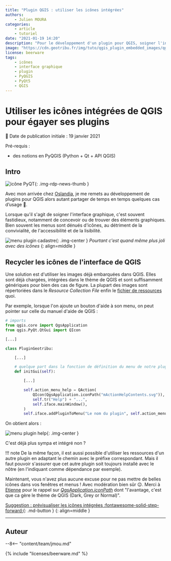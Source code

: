 ```yaml
---
title: "Plugin QGIS : utiliser les icônes intégrées"
authors:
    - Julien MOURA
categories:
    - article
    - tutoriel
date: "2021-01-19 14:20"
description: "Pour le développement d'un plugin pour QGIS, soigner l'interface graphique peut être fastidieux, notamment de concevoir ou trouver les éléments graphiques. Pourquoi ne pas utiliser les icônes déjà embarquées dans QGIS ?."
image: "https://cdn.geotribu.fr/img/tuto/qgis_plugin_embedded_images/qgis_icons_file-explorer.png"
license: beerware
tags:
    - icônes
    - interface graphique
    - plugin
    - PyQGIS
    - PyQt5
    - QGIS
---
```


# Utiliser les icônes intégrées de QGIS pour égayer ses plugins

:calendar: Date de publication initiale : 19 janvier 2021

Pré-requis :

- des notions en PyQGIS (Python + Qt + API QGIS)

## Intro

![icône PyQT](https://cdn.geotribu.fr/img/logos-icones/programmation/python_and_qt.svg "Python + Qt = PyQt"){: .img-rdp-news-thumb }

Avec mon arrivée chez [Oslandia], je me remets au développement de plugins pour QGIS alors autant partager de temps en temps quelques cas d’usage :slightly_smiling_face:.

Lorsque qu'il s'agit de soigner l'interface graphique, c'est souvent fastidieux, notamment de concevoir ou de trouver des éléments graphiques. Bien souvent les menus sont dénués d'icônes, au détriment de la convivialité, de l'accessibilité et de la lisibilité.

![menu plugin cadastre](https://cdn.geotribu.fr/img/tuto/qgis_plugin_embedded_images/pyqgis_menu_icons_cadastre.png "Le menu du plugin Cadastre"){: .img-center }
*Pourtant c'est quand même plus joli avec des icônes*
{: align=middle }

## Recycler les icônes de l'interface de QGIS

Une solution est d'utiliser les images déjà embarquées dans QGIS. Elles sont déjà chargées, intégrées dans le thème de QGIS et sont suffisamment génériques pour bien des cas de figure. La plupart des images sont répertoriées dans le *Resource Collection File* enfin le [fichier de ressources](https://github.com/qgis/QGIS/blob/master/images/images.qrc) quoi.

Par exemple, lorsque l'on ajoute un bouton d'aide à son menu, on peut pointer sur celle du manuel d'aide de QGIS :

```python hl_lines="17"
# imports
from qgis.core import QgsApplication
from qgis.PyQt.QtGui import QIcon

[...]

class PluginGeotribu:

    [...]

    # quelque part dans la fonction de définition du menu de notre plugin
    def initGui(self):

        [...]

        self.action_menu_help = QAction(
            QIcon(QgsApplication.iconPath("mActionHelpContents.svg")),
            self.tr("Help") + "...",
            self.iface.mainWindow(),
        )
        self.iface.addPluginToMenu("Le nom du plugin", self.action_menu_help)
```

On obtient alors :

![menu plugin help](https://cdn.geotribu.fr/img/tuto/qgis_plugin_embedded_images/pyqgis_menu_icons_help.png "icône aide du menu"){: .img-center }

C'est déjà plus sympa et intégré non ?

!!! note
    De la même façon, il est aussi possible d'utiliser les ressources d'un autre plugin en adaptant le chemin avec le préfixe correspondant. Mais il faut pouvoir s'assurer que cet autre plugin soit toujours installé avec le nôtre (en l'indiquant comme dépendance par exemple).

Maintenant, vous n'avez plus aucune excuse pour ne pas mettre de belles icônes dans vos fenêtres et menus ! Avec modération bien sûr :wink:. Merci à [Etienne](https://twitter.com/etrimaille/) pour le rappel sur [_QgsApplication.iconPath_](https://qgis.org/api/classQgsApplication.html#aeb52c5382784b9adbdf0e0328a7ea2ad) dont "l'avantage, c'est que ca gère le thème de QGIS (Dark, Grey or Normal)".

[Suggestion : prévisualiser les icônes intégrées :fontawesome-solid-step-forward:](/articles/2021/2021-02-02_pyqgis_previsualiser_images_integrees/){: .md-button }
{: align=middle }

----

## Auteur

--8<-- "content/team/jmou.md"

{% include "licenses/beerware.md" %}

<!-- Hyperlinks reference -->
[Oslandia]: https://oslandia.com/
